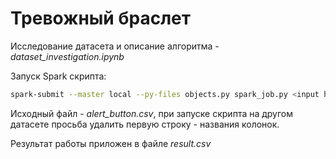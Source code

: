 # Тревожный браслет

Исследование датасета и описание алгоритма - *dataset_investigation.ipynb*

Запуск Spark скрипта:

```sh 
spark-submit --master local --py-files objects.py spark_job.py <input hdfs file> <output hdfs file>
```

Исходный файл - *alert_button.csv*, при запуске скрипта на другом датасете просьба удалить первую строку - названия колонок.

Результат работы приложен в файле *result.csv*
